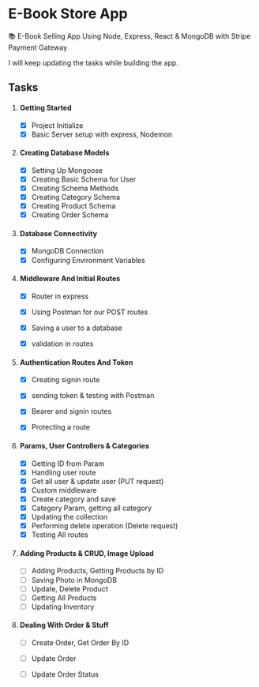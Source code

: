# E-Book Store App
📚 E-Book Selling App Using Node, Express, React &amp; MongoDB with Stripe Payment Gateway 



I will keep updating the tasks while building the app.



## Tasks

1. #### Getting Started

     - [x] Project Initialize 
     - [x] Basic Server setup with express, Nodemon

2. ####  Creating Database Models

   - [x] Setting Up Mongoose
   - [x] Creating Basic Schema for User
   - [x] Creating Schema Methods
   - [x] Creating Category Schema
   - [x] Creating Product Schema
   - [x] Creating Order Schema
   
3. #### Database Connectivity 

     - [x] MongoDB Connection
     - [x] Configuring Environment Variables   

4. #### Middleware And Initial Routes

     - [x] Router in express
     - [x] Using Postman for our POST routes
     - [x] Saving a user to a database
     - [x] validation in routes

     

5. #### Authentication Routes And Token

     - [x] Creating signin route
     
     - [x] sending token & testing with Postman
     
     - [x] Bearer and signin routes
     
     - [x] Protecting a route
     
6. #### Params, User Controllers & Categories

     - [x] Getting ID from Param
     - [x] Handling user route
     - [x] Get all user & update user (PUT request)
     - [x] Custom middleware
     - [x] Create category and save
     - [x] Category Param, getting all category
     - [x] Updating the collection
     - [x] Performing delete operation (Delete request)
     - [x] Testing All routes
     
7. #### Adding Products & CRUD, Image Upload

     - [ ] Adding Products, Getting Products by ID
     - [ ] Saving Photo in MongoDB
     - [ ] Update, Delete Product
     - [ ] Getting All Products
     - [ ] Updating Inventory

8. #### Dealing With Order & Stuff     

     - [ ] Create Order, Get Order By ID
     - [ ] Update Order
     - [ ] Update Order Status

